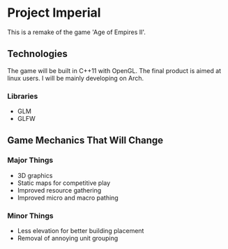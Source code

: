 # Project Imperial

This is a remake of the game 'Age of Empires II'.

## Technologies
The game will be built in C++11 with OpenGL. The final product is aimed at linux
users. I will be mainly developing on Arch.

### Libraries

 - GLM
 - GLFW

## Game Mechanics That Will Change

### Major Things

 - 3D graphics
 - Static maps for competitive play
 - Improved resource gathering
 - Improved micro and macro pathing

### Minor Things

 - Less elevation for better building placement
 - Removal of annoying unit grouping
